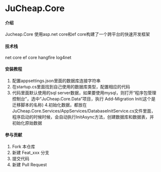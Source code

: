 # JuCheap.Core

#### 介绍
Jucheap.Core 使用asp.net core和ef core构建了一个跨平台的快速开发框架

#### 技术栈
net core
ef core
hangfire
log4net

#### 安装教程

1. 配置appsettings.json里面的数据库连接字符串
2. 在startup.cs里面找到自己使用的数据库类型，配置相应的代码
3. 代码里面默认使用的sql server数据，如果要使用mysql，则打开“程序包管理控制台”，选中“JuCheap.Core.Data”项目，执行 Add-Migration Init(这个是迁移脚本的名称)
4.初始化数据，都放在JuCheap.Core.Services/AppServices/DatabaseInitService.cs文件里面，程序启动的时候时候，会自动执行InitAsync方法，创建数据库和数据表，并初始化原始数据

#### 参与贡献

1. Fork 本仓库
2. 新建 Feat_xxx 分支
3. 提交代码
4. 新建 Pull Request